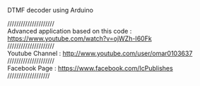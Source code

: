 DTMF decoder using Arduino

/////////////////////                                                                                                            
Advanced application based on this code :                                                                                      
https://www.youtube.com/watch?v=ojWZh-I60Fk                                                                                        
/////////////////////                                                                                                                            
Youtube Channel : http://www.youtube.com/user/omar0103637                                                                                    
/////////////////////                                                                                                                
Facebook Page : https://www.facebook.com/IcPublishes                                                                                       
///////////////////


